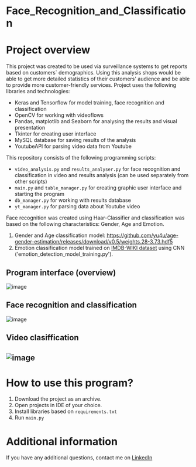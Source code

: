# Face_Recognition_and_Classification
  
# Project overview
This project was created to be used via surveillance systems to get reports based on customers` demographics. Using this analysis shops would be able to get more detailed statistics of their customers' audience and be able to provide more customer-friendly services.
Project uses the following libraries and technologies:
  - Keras and Tensorflow for model training, face recognition and classification
  - OpenCV for working with videoflows
  - Pandas, matplotlib and Seaborn for analysing the results and visual presentation
  - Tkinter for creating user interface
  - MySQL database for saving results of the analysis
  - YoutubeAPI for parsing video data from Youtube

This repository consists of the following programming scripts:
  - `video_analysis.py` and `results_analyser.py` for face recognition and classification in video and results analysis (can be used separately from other scripts)
  - `main.py` and `table_manager.py` for creating graphic user interface and starting the program
  - `db_manager.py` for working with results database
  - `yt_manager.py` for parsing data about Youtube video
  
Face recognition was created using Haar-Classifier and classification was based on the following characteristics: Gender, Age and Emotion.
  1. Gender and Age classification model: https://github.com/yu4u/age-gender-estimation/releases/download/v0.5/weights.28-3.73.hdf5
  2. Emotion classification model trained on [IMDB-WIKI dataset](https://data.vision.ee.ethz.ch/cvl/rrothe/imdb-wiki/) using CNN ('emotion_detection_model_training.py').

## Program interface (overview)
![image](https://user-images.githubusercontent.com/73252923/217768630-f548e820-26d8-441f-99fc-319ff9dafd87.png)

## Face recognition and classification
![image](https://user-images.githubusercontent.com/73252923/217768219-885dd01c-cb60-4554-89d3-54fb07264fad.png)

## Video clasiffication 
![image](https://user-images.githubusercontent.com/73252923/217769050-96ad754a-2246-4d0d-ac8e-963d5ec9b130.png)
---
# How to use this program?
1. Download the project as an archive.
2. Open projects in IDE of your choice.
3. Install libraries based on `requirements.txt`
4. Run `main.py`

# Additional information
If you have any additional questions, contact me on [LinkedIn](https://www.linkedin.com/in/marynatsuk/)
